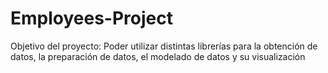 # Employees-Project
Objetivo del proyecto: Poder utilizar distintas librerías para la obtención de datos, la preparación de datos, el modelado de datos y su visualización 

